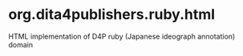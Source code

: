org.dita4publishers.ruby.html
======================

HTML implementation of D4P ruby (Japanese ideograph annotation) domain
